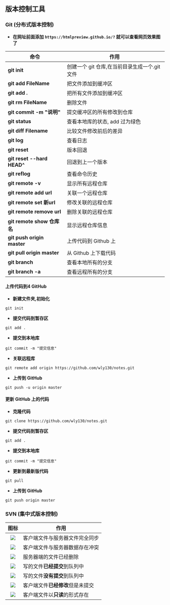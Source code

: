 ## 版本控制工具

### Git (分布式版本控制)

- **在网址前面添加  `https://htmlpreview.github.io/?`  就可以查看网页效果图了**

| 命令                       | 作用                                          |
| -------------------------- | --------------------------------------------- |
| **git init**               | 创建一个 git 仓库,在当前目录生成一个.git 文件 |
| **git add FileName**       | 把文件添加到缓冲区                            |
| **git add .**              | 把所有文件添加到缓冲区                        |
| **git rm FileName**        | 删除文件                                      |
| **git commit -m "说明"**   | 提交缓冲区的所有修改到仓库                    |
| **git status**             | 查看本地库的状态, add 过为绿色                |
| **git diff Filename**      | 比较文件修改前后的差异                        |
| **git log**                | 查看日志                                      |
| **git reset**              | 版本回退                                      |
| **git reset --hard HEAD^** | 回退到上一个版本                              |
| **git reflog**             | 查看命令历史                                  |
| **git remote -v**          | 显示所有远程仓库                              |
| **git remote add url**     | 关联一个远程仓库                              |
| **git remote set 新url**   | 修改关联的远程仓库                            |
| **git remote remove url**  | 删除关联的远程仓库                            |
| **git remote show 仓库名** | 显示远程仓库信息                              |
| **git push origin master** | 上传代码到 Github 上                          |
| **git pull origin master** | 从 Github 上下载代码                          |
| **git branch**             | 查看本地所有的分支                            |
| **git branch -a**          | 查看远程所有的分支                            |

#### 上传代码到4 GitHub

- **新建文件夹,初始化**

```shell
git init
```

- **提交代码到暂存区**

```shell
git add .
```

- **提交到本地库**

```shell
git commit -m "提交信息"
```

- **关联远程库**

```shell
git remote add origin https://github.com/wly130/notes.git
```

- **上传到 GitHub**

```shell
git push -u origin master
```

#### 更新 GitHub 上的代码

- **克隆代码**

```shell
git clone https://github.com/wly130/notes.git
```

- **提交代码到暂存区**

```shell
git add .
```

- **提交到本地库**

```shell
git commit -m "提交信息"
```

- **更新到最新版代码**

```shell
git pull
```

- **上传到 GitHub**

```shell
git push origin master
```

### SVN (集中式版本控制)

|                             图标                             | 作用                             |
| :----------------------------------------------------------: | -------------------------------- |
| ![](https://img-blog.csdn.net/20180328103246502?watermark/2/text/aHR0cHM6Ly9ibG9nLmNzZG4ubmV0L3dlaXhpbl8zNzYzNTQwMA==/font/5a6L5L2T/fontsize/400/fill/I0JBQkFCMA==/dissolve/70) | 客户端文件与服务器文件完全同步   |
| ![](https://img-blog.csdn.net/20180328103403163?watermark/2/text/aHR0cHM6Ly9ibG9nLmNzZG4ubmV0L3dlaXhpbl8zNzYzNTQwMA==/font/5a6L5L2T/fontsize/400/fill/I0JBQkFCMA==/dissolve/70) | 客户端文件与服务器数据存在冲突   |
| ![](https://img-blog.csdn.net/20180328103716160?watermark/2/text/aHR0cHM6Ly9ibG9nLmNzZG4ubmV0L3dlaXhpbl8zNzYzNTQwMA==/font/5a6L5L2T/fontsize/400/fill/I0JBQkFCMA==/dissolve/70) | 服务器端的文件已经删除           |
| ![](https://img-blog.csdn.net/20180328104731765?watermark/2/text/aHR0cHM6Ly9ibG9nLmNzZG4ubmV0L3dlaXhpbl8zNzYzNTQwMA==/font/5a6L5L2T/fontsize/400/fill/I0JBQkFCMA==/dissolve/70) | 写的文件**已经提交**到队列中     |
| ![](https://img-blog.csdn.net/20180328104759181?watermark/2/text/aHR0cHM6Ly9ibG9nLmNzZG4ubmV0L3dlaXhpbl8zNzYzNTQwMA==/font/5a6L5L2T/fontsize/400/fill/I0JBQkFCMA==/dissolve/70) | 写的文件**没有提交**到队列中     |
| ![](https://img-blog.csdn.net/20180328104819950?watermark/2/text/aHR0cHM6Ly9ibG9nLmNzZG4ubmV0L3dlaXhpbl8zNzYzNTQwMA==/font/5a6L5L2T/fontsize/400/fill/I0JBQkFCMA==/dissolve/70) | 客户端文件**已经修改**但是未提交 |
| ![](https://img-blog.csdn.net/20180328104838760?watermark/2/text/aHR0cHM6Ly9ibG9nLmNzZG4ubmV0L3dlaXhpbl8zNzYzNTQwMA==/font/5a6L5L2T/fontsize/400/fill/I0JBQkFCMA==/dissolve/70) | 客户端文件以**只读**的形式存在   |
